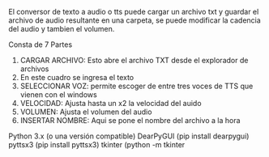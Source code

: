 El conversor de texto a audio o tts puede cargar un archivo txt y guardar el archivo de audio resultante en una carpeta, se puede modificar la cadencia del audio y tambien el volumen.

Consta de 7 Partes

1) CARGAR ARCHIVO: Esto abre  el archivo TXT desde el explorador de archivos
2) En este cuadro se ingresa el texto
3) SELECCIONAR VOZ: permite escoger de entre tres voces de TTS que vienen con el windows
4) VELOCIDAD: Ajusta hasta un x2 la velocidad del auido
5) VOLUMEN: Ajusta el volumen del audio
6) INSERTAR NOMBRE: Aqui se pone el nombre del archivo a la hora


Python 3.x (o una versión compatible)
DearPyGUI (pip install dearpygui)
pyttsx3 (pip install pyttsx3)
tkinter (python -m tkinter
